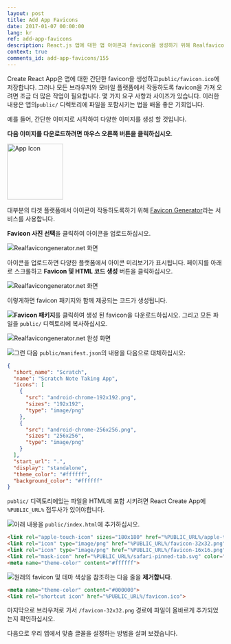 ```yaml
---
layout: post
title: Add App Favicons
date: 2017-01-07 00:00:00
lang: kr 
ref: add-app-favicons
description: React.js 앱에 대한 앱 아이콘과 favicon을 생성하기 위해 Realfavicongenerator.net 서비스를 사용합니다. 이 서비스는 Create React App과 함께 제공되는 기본 favicon을 대체합니다. 
context: true
comments_id: add-app-favicons/155
---
```


Create React App은 앱에 대한 간단한 favicon을 생성하고`public/favicon.ico`에 저장합니다. 그러나 모든 브라우저와 모바일 플랫폼에서 작동하도록 favicon을 가져 오려면 조금 더 많은 작업이 필요합니다. 몇 가지 요구 사항과 사이즈가 있습니다. 이러한 내용은 앱의`public/` 디렉토리에 파일을 포함시키는 법을 배울 좋은 기회입니다.

예를 들어, 간단한 이미지로 시작하여 다양한 이미지를 생성 할 것입니다.

**다음 이미지를 다운로드하려면 마우스 오른쪽 버튼을 클릭하십시오**.

<img alt="App Icon" width="130" height="130" src="/assets/scratch-icon.png" />

대부분의 타겟 플랫폼에서 아이콘이 작동하도록하기 위해 [Favicon Generator](http://realfavicongenerator.net)라는 서비스를 사용합니다.

**Favicon 사진 선택**을 클릭하여 아이콘을 업로드하십시오.

![Realfavicongenerator.net 화면](/assets/realfavicongenerator.png)

아이콘을 업로드하면 다양한 플랫폼에서 아이콘 미리보기가 표시됩니다. 페이지를 아래로 스크롤하고 **Favicon 및 HTML 코드 생성** 버튼을 클릭하십시오.

![Realfavicongenerator.net 화면](/assets/realfavicongenerator-generate.png)

이렇게하면 favicon 패키지와 함께 제공되는 코드가 생성됩니다.


<img class="code-marker" src="/assets/s.png" />**Favicon 패키지**를 클릭하여 생성 된 favicon을 다운로드하십시오. 그리고 모든 파일을 `public/` 디렉토리에 복사하십시오.

![Realfavicongenerator.net 완성 화면](/assets/realfavicongenerator-completed.png)

<img class="code-marker" src="/assets/s.png" />그런 다음 `public/manifest.json`의 내용을 다음으로 대체하십시오:

``` json
{
  "short_name": "Scratch",
  "name": "Scratch Note Taking App",
  "icons": [
    {
      "src": "android-chrome-192x192.png",
      "sizes": "192x192",
      "type": "image/png"
    },
    {
      "src": "android-chrome-256x256.png",
      "sizes": "256x256",
      "type": "image/png"
    }
  ],
  "start_url": ".",
  "display": "standalone",
  "theme_color": "#ffffff",
  "background_color": "#ffffff"
}
```

`public/` 디렉토리에있는 파일을 HTML에 포함 시키려면 React Create App에 `%PUBLIC_URL%` 접두사가 있어야합니다.

<img class="code-marker" src="/assets/s.png" />아래 내용을 `public/index.html`에 추가하십시오.

``` html
<link rel="apple-touch-icon" sizes="180x180" href="%PUBLIC_URL%/apple-touch-icon.png">
<link rel="icon" type="image/png" href="%PUBLIC_URL%/favicon-32x32.png" sizes="32x32">
<link rel="icon" type="image/png" href="%PUBLIC_URL%/favicon-16x16.png" sizes="16x16">
<link rel="mask-icon" href="%PUBLIC_URL%/safari-pinned-tab.svg" color="#5bbad5">
<meta name="theme-color" content="#ffffff">
```

<img class="code-marker" src="/assets/s.png" />원래의 favicon 및 테마 색상을 참조하는 다음 줄을 **제거합니다**.

``` html
<meta name="theme-color" content="#000000">
<link rel="shortcut icon" href="%PUBLIC_URL%/favicon.ico">
```
마지막으로 브라우저로 가서 `/favicon-32x32.png` 경로에 파일이 올바르게 추가되었는지 확인하십시오.

다음으로 우리 앱에서 맞춤 글꼴을 설정하는 방법을 살펴 보겠습니다.

